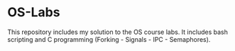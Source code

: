 # OS-Labs
This repository includes my solution to the OS course labs. It includes bash scripting and C programming (Forking - Signals - IPC - Semaphores).
